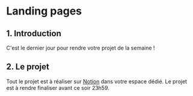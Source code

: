 # Landing pages

## 1. Introduction
C'est le dernier jour pour rendre votre projet de la semaine !

## 2. Le projet
Tout le projet est à réaliser sur [Notion](https://thp-entrepreneurs.notion.site/PROMO-2-e8bef48d6ad546d1928b32934c4cdfb4) dans votre espace dédié.
Le projet est à rendre finaliser avant ce soir 23h59.

